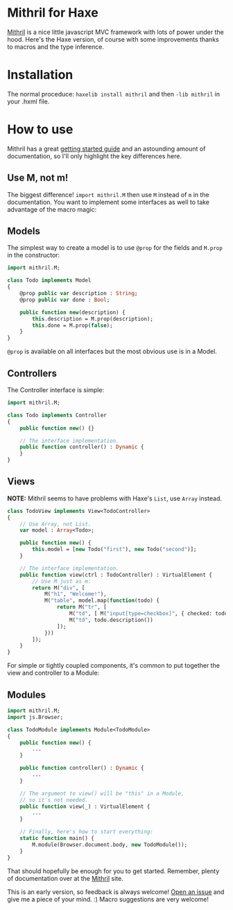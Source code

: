 # Mithril for Haxe

[Mithril](http://lhorie.github.io/mithril/index.html) is a nice little javascript MVC framework with lots of power under the hood. Here's the Haxe version, of course with some improvements thanks to macros and the type inference.

# Installation

The normal proceduce: `haxelib install mithril` and then `-lib mithril` in your .hxml file.

# How to use

Mithril has a great [getting started guide](http://lhorie.github.io/mithril/getting-started.html) and an astounding amount of documentation, so I'll only highlight the key differences here.

## Use M, not m!

The biggest difference! `import mithril.M` then use `M` instead of `m` in the documentation. You want to implement some interfaces as well to take advantage of the macro magic:

## Models

The simplest way to create a model is to use `@prop` for the fields and `M.prop` in the constructor:

```haxe
import mithril.M;

class Todo implements Model
{
	@prop public var description : String;
	@prop public var done : Bool;

	public function new(description) {
		this.description = M.prop(description);
		this.done = M.prop(false);
	}
}
```

`@prop` is available on all interfaces but the most obvious use is in a Model.

## Controllers

The Controller interface is simple:

```haxe
import mithril.M;

class Todo implements Controller
{
	public function new() {}

    // The interface implementation.
	public function controller() : Dynamic {
	}
}
```

## Views

**NOTE:** Mithril seems to have problems with Haxe's `List`, use `Array` instead.

```haxe
class TodoView implements View<TodoController>
{
    // Use Array, not List.
    var model : Array<Todo>;

    public function new() {
        this.model = [new Todo("first"), new Todo("second")];
    }

    // The interface implementation.
	public function view(ctrl : TodoController) : VirtualElement {
	    // Use M just as m:
	    return M("div", [
	        M("h1", "Welcome!"),
	        M("table", model.map(function(todo) {
	            return M("tr", [
	                M("td", [ M("input[type=checkbox]", { checked: todo.done() }) ]),
                    M("td", todo.description())
                ]);
            }))
        ]);
	}
}
```

For simple or tightly coupled components, it's common to put together the view and controller to a Module:

## Modules

```haxe
import mithril.M;
import js.Browser;

class TodoModule implements Module<TodoModule>
{
	public function new() {
	    ...
	}

	public function controller() : Dynamic {
	    ...
	}

	// The argument to view() will be "this" in a Module,
	// so it's not needed.
	public function view(_) : VirtualElement {
	    ...
	}

	// Finally, here's how to start everything:
	static function main() {
	    M.module(Browser.document.body, new TodoModule());
	}
}
```

That should hopefully be enough for you to get started. Remember, plenty of documentation over at the [Mithril](http://lhorie.github.io/mithril/index.html) site.

This is an early version, so feedback is always welcome! [Open an issue](https://github.com/ciscoheat/mithril-hx/issues) and give me a piece of your mind. :) Macro suggestions are very welcome!
